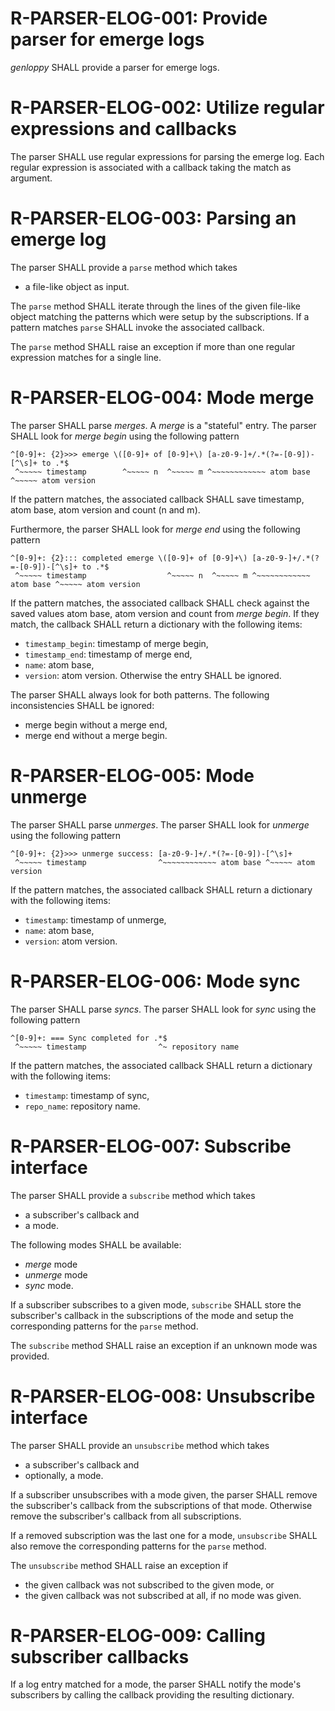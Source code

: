 # R-PARSER-ELOG-001: Provide parser for emerge logs #
*genloppy* SHALL provide a parser for emerge logs.

# R-PARSER-ELOG-002: Utilize regular expressions and callbacks #
The parser SHALL use regular expressions for parsing the emerge log. Each regular expression is associated with a callback taking the match as argument.

# R-PARSER-ELOG-003: Parsing an emerge log #
The parser SHALL provide a `parse` method which takes
-   a file-like object as input.

The `parse` method SHALL iterate through the lines of the given file-like object matching the patterns which were setup by the subscriptions. If a pattern matches `parse` SHALL invoke the associated callback.

The `parse` method SHALL raise an exception if more than one regular expression matches for a single line.

# R-PARSER-ELOG-004: Mode merge #
The parser SHALL parse *merges*. A *merge* is a "stateful" entry.
The parser SHALL look for *merge begin* using the following pattern
```
^[0-9]+: {2}>>> emerge \([0-9]+ of [0-9]+\) [a-z0-9-]+/.*(?=-[0-9])-[^\s]+ to .*$
 ^~~~~~ timestamp        ^~~~~~ n  ^~~~~~ m ^~~~~~~~~~~~~ atom base ^~~~~~ atom version
```
If the pattern matches, the associated callback SHALL save timestamp, atom base, atom version and count (n and m).

Furthermore, the parser SHALL look for *merge end* using the following pattern
```
^[0-9]+: {2}::: completed emerge \([0-9]+ of [0-9]+\) [a-z0-9-]+/.*(?=-[0-9])-[^\s]+ to .*$
 ^~~~~~ timestamp                  ^~~~~~ n  ^~~~~~ m ^~~~~~~~~~~~~ atom base ^~~~~~ atom version
```
If the pattern matches, the associated callback SHALL check against the saved values atom base, atom version and count from *merge begin*. If they match, the callback SHALL return a dictionary with the following items:
-   `timestamp_begin`: timestamp of merge begin,
-   `timestamp_end`: timestamp of merge end,
-   `name`: atom base,
-   `version`: atom version.
Otherwise the entry SHALL be ignored.

The parser SHALL always look for both patterns. The following inconsistencies SHALL be ignored:
-   merge begin without a merge end,
-   merge end without a merge begin.

# R-PARSER-ELOG-005: Mode unmerge #
The parser SHALL parse *unmerges*. The parser SHALL look for *unmerge* using the following pattern
```
^[0-9]+: {2}>>> unmerge success: [a-z0-9-]+/.*(?=-[0-9])-[^\s]+
 ^~~~~~ timestamp                ^~~~~~~~~~~~~ atom base ^~~~~~ atom version
```
If the pattern matches, the associated callback SHALL return a dictionary with the following items:
-   `timestamp`: timestamp of unmerge,
-   `name`: atom base,
-   `version`: atom version.

# R-PARSER-ELOG-006: Mode sync #
The parser SHALL parse *syncs*. The parser SHALL look for *sync* using the following pattern
```
^[0-9]+: === Sync completed for .*$
 ^~~~~~ timestamp                ^~ repository name
```
If the pattern matches, the associated callback SHALL return a dictionary with the following items:
-   `timestamp`: timestamp of sync,
-   `repo_name`: repository name.

# R-PARSER-ELOG-007: Subscribe interface #
The parser SHALL provide a `subscribe` method which takes
-   a subscriber's callback and
-   a mode.

The following modes SHALL be available:
-   *merge* mode
-   *unmerge* mode
-   *sync* mode.

If a subscriber subscribes to a given mode, `subscribe` SHALL store the subscriber's callback in the subscriptions of the mode and setup the corresponding patterns for the `parse` method.

The `subscribe` method SHALL raise an exception if an unknown mode was provided.

# R-PARSER-ELOG-008: Unsubscribe interface #
The parser SHALL provide an `unsubscribe` method which takes
-   a subscriber's callback and
-   optionally, a mode.

If a subscriber unsubscribes with a mode given, the parser SHALL remove the subscriber's callback from the subscriptions of that mode. Otherwise remove the subscriber's callback from all subscriptions.

If a removed subscription was the last one for a mode, `unsubscribe` SHALL also remove the corresponding patterns for the `parse` method.

The `unsubscribe` method SHALL raise an exception if
-   the given callback was not subscribed to the given mode, or
-   the given callback was not subscribed at all, if no mode was given.

# R-PARSER-ELOG-009: Calling subscriber callbacks #
If a log entry matched for a mode, the parser SHALL notify the mode's subscribers by calling the callback providing the resulting dictionary.
